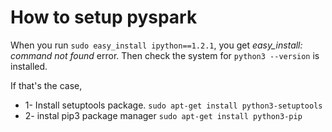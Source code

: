 # How to setup pyspark

When you run `sudo easy_install ipython==1.2.1`, you get *easy_install: command not found* error. Then check the system for `python3 --version` is installed.

If that's the case,
* 1- Install setuptools package. 
`sudo apt-get install python3-setuptools` 
* 2- instal pip3 package manager
`sudo apt-get install python3-pip`